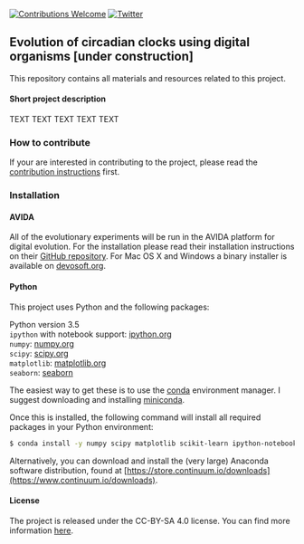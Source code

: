[![Contributions Welcome](https://img.shields.io/badge/contributions-welcome-brightgreen.svg?style=flat)](https://github.com/schmelling/clock_evo/issues)
[![Twitter](https://img.shields.io/badge/Tweet-@DerSchmelling-green.svg?style=social)](https://twitter.com/derschmelling)

## Evolution of circadian clocks using digital organisms [under construction]

This repository contains all materials and resources related to this project. 

#### Short project description

TEXT TEXT TEXT TEXT TEXT

### How to contribute

If your are interested in contributing to the project, please read the [contribution instructions](https://github.com/schmelling/clock_evo/blob/master/CONTRIBUTING.md) first.

### Installation

#### AVIDA

All of the evolutionary experiments will be run in the AVIDA platform for digital evolution. For the installation please read their installation instructions on their [GitHub repository](https://github.com/devosoft/avida). For Mac OS X and Windows a binary installer is available on [devosoft.org](http://avida.devosoft.org).

#### Python

This project uses Python and the following packages:

Python version 3.5  
`ipython` with notebook support: [ipython.org](http://ipython.org)  
`numpy`: [numpy.org](http://www.numpy.org)  
`scipy`: [scipy.org](http://www.scipy.org)  
`matplotlib`: [matplotlib.org](http://matplotlib.org)    
`seaborn`: [seaborn](https://stanford.edu/~mwaskom/software/seaborn/)

The easiest way to get these is to use the [conda](https://www.continuum.io/why-anaconda) environment manager. I suggest downloading and installing [miniconda](http://conda.pydata.org/miniconda.html).

Once this is installed, the following command will install all required packages in your Python environment:

```bash
$ conda install -y numpy scipy matplotlib scikit-learn ipython-notebook seaborn
```

Alternatively, you can download and install the (very large) Anaconda software distribution, found at [https://store.continuum.io/downloads](https://www.continuum.io/downloads).

#### License

The project is released under the CC-BY-SA 4.0 license. You can find more information [here](https://github.com/schmelling/clock_evo/blob/master/LICENSE.md).
